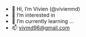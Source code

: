 - 👋 Hi, I’m Vivien (@vivienmd)
- 👀 I’m interested in 
- 🌱 I’m currently learning ...
- 📫 vivmd96@gmail.com
  

<!---
vivienmd/vivienmd is a ✨ special ✨ repository because its `README.md` (this file) appears on your GitHub profile.
You can click the Preview link to take a look at your changes.
--->
